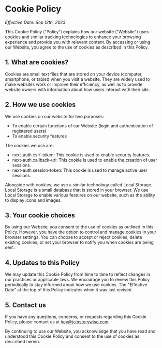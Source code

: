 # Cookie Policy

*Effective Date: Sep 12th, 2023*

This Cookie Policy ("Policy") explains how our website ("Website") uses cookies and similar tracking technologies to enhance your browsing experience and provide you with relevant content. By accessing or using our Website, you agree to the use of cookies as described in this Policy.

## 1. What are cookies?

Cookies are small text files that are stored on your device (computer, smartphone, or tablet) when you visit a website. They are widely used to make websites work or improve their efficiency, as well as to provide website owners with information about how users interact with their site.

## 2. How we use cookies

We use cookies on our website for two purposes:
- To enable certain functions of our Website (login and authentication of registered users)
- To enable security features

The cookies we use are:
- next-auth.csrf-token: This cookie is used to enable security features.
- next-auth.callback-url: This cookie is used to enable the creation of user sessions.
- next-auth.session-token: This cookie is used to manage active user sessions.

Alongside with cookies, we use a similar technology called Local Storage. Local Storage is a small database that is stored in your browser. We use Local Storage to enable various features on our website, such as the ability to display icons and images.


## 3. Your cookie choices

By using our Website, you consent to the use of cookies as outlined in this Policy. However, you have the option to control and manage cookies in your browser settings. You can choose to accept or reject cookies, delete existing cookies, or set your browser to notify you when cookies are being sent.

## 4. Updates to this Policy

We may update this Cookie Policy from time to time to reflect changes in our practices or applicable laws. We encourage you to review this Policy periodically to stay informed about how we use cookies. The "Effective Date" at the top of this Policy indicates when it was last revised.

## 5. Contact us

If you have any questions, concerns, or requests regarding this Cookie Policy, please contact us at hey@joinstorywise.com.

By continuing to use our Website, you acknowledge that you have read and understood this Cookie Policy and consent to the use of cookies as described herein.
